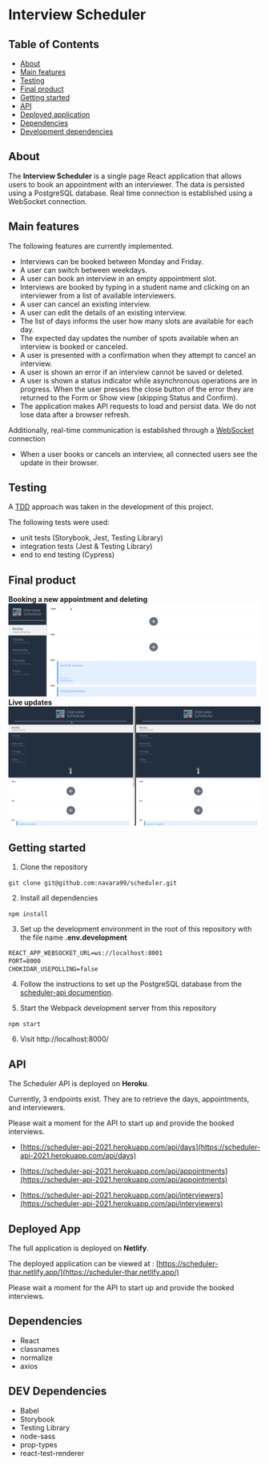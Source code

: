 # Interview Scheduler

## Table of Contents

* [About](#about)
* [Main features](#main-features)
* [Testing](#testing)
* [Final product](#final-product)
* [Getting started](#getting-started)
* [API](#api)
* [Deployed application](#deployed-app)
* [Dependencies](#dependencies)
* [Development dependencies](#dev-dependencies)

## About

The **Interview Scheduler** is a single page React application that allows users to book an appointment with an interviewer. The data is persisted using a  PostgreSQL database. Real time connection is established using a WebSocket connection. 

## Main features

The following features are currently implemented.

* Interviews can be booked between Monday and Friday.
* A user can switch between weekdays.
* A user can book an interview in an empty appointment slot.
* Interviews are booked by typing in a student name and clicking on an interviewer from a list of available interviewers.
* A user can cancel an existing interview.
* A user can edit the details of an existing interview.
* The list of days informs the user how many slots are available for each day.
* The expected day updates the number of spots available when an interview is booked or canceled.
* A user is presented with a confirmation when they attempt to cancel an interview.
* A user is shown an error if an interview cannot be saved or deleted.
* A user is shown a status indicator while asynchronous operations are in progress.
When the user presses the close button of the error they are returned to the Form or Show view (skipping Status and Confirm).
* The application makes API requests to load and persist data. We do not lose data after a browser refresh.

Additionally, real-time communication is established through a [WebSocket](https://developer.mozilla.org/en-US/docs/Web/API/WebSockets_API) connection

* When a user books or cancels an interview, all connected users see the update in their browser.

## Testing

A [TDD](https://en.wikipedia.org/wiki/Test-driven_development) approach was taken in the development of this project. 

The following tests were used:

* unit tests (Storybook, Jest, Testing Library)
* integration tests (Jest & Testing Library)
* end to end testing (Cypress)

## Final product
**Booking a new appointment and deleting**
![Booking a new appointment and deleting](https://github.com/navara99/scheduler/blob/master/docs/booking-appointments.gif)
**Live updates**
![Live updates](https://github.com/navara99/scheduler/blob/master/docs/real-time.gif)

## Getting started

1.  Clone the repository

```git clone git@github.com:navara99/scheduler.git```

2.  Install all dependencies

````npm install````

3.  Set up the development environment in the root of this repository with the file name **.env.development**

```
REACT_APP_WEBSOCKET_URL=ws://localhost:8001
PORT=8000
CHOKIDAR_USEPOLLING=false
```

4. Follow the instructions to set up the PostgreSQL database from the [scheduler-api documention](https://github.com/navara99/scheduler-api).

5. Start the Webpack development server from this repository

```npm start```

6.  Visit http://localhost:8000/

## API

The Scheduler API is deployed on **Heroku**. 

Currently, 3 endpoints exist. They are to retrieve the days, appointments, and interviewers.

Please wait a moment for the API to start up and provide the booked interviews.

* [https://scheduler-api-2021.herokuapp.com/api/days](https://scheduler-api-2021.herokuapp.com/api/days)

* [https://scheduler-api-2021.herokuapp.com/api/appointments](https://scheduler-api-2021.herokuapp.com/api/appointments)

* [https://scheduler-api-2021.herokuapp.com/api/interviewers](https://scheduler-api-2021.herokuapp.com/api/interviewers)

## Deployed App

The full application is deployed on **Netlify**.

The deployed application can be viewed at : [https://scheduler-thar.netlify.app/](https://scheduler-thar.netlify.app/)

Please wait a moment for the API to start up and provide the booked interviews.

## Dependencies

* React
* classnames
* normalize
* axios

## DEV Dependencies

* Babel
* Storybook
* Testing Library
* node-sass
* prop-types
* react-test-renderer

